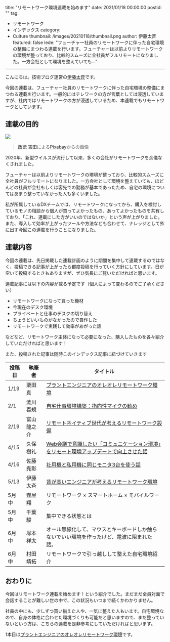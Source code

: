 title: "リモートワーク環境連載を始めます"
date: 2021/01/18 00:00:00
postid: ""
tag:
  - リモートワーク
  - インデックス
category:
  - Culture
thumbnail: /images/20210118/thumbnail.png
author: 伊藤太斉
featured: false
lede: "フューチャー社員のリモートワークに伴った自宅環境の整備にまつわる連載を行います。フューチャーは以前よりリモートワークの環境が整っており、比較的スムーズに全社員がフルリモートになりました。一方会社として環境を整えていても..."
---
こんにちは。技術ブログ運営の[伊藤太斉](https://twitter.com/kaedemalu)です。

今回の連載は、フューチャー社員のリモートワークに伴った自宅環境の整備にまつわる連載を行います。一般的にはテレワークの方が言葉としては浸透していますが、社内ではリモートワークの方が浸透しているため、本連載でもリモートワークとしています。

## 連載の目的

![](/images/20210118/remote-5491798_1280.png)

> <a href="https://pixabay.com/ja/users/roadlight-15702095/?utm_source=link-attribution&amp;utm_medium=referral&amp;utm_campaign=image&amp;utm_content=5491798">政徳 吉田</a>による<a href="https://pixabay.com/ja/?utm_source=link-attribution&amp;utm_medium=referral&amp;utm_campaign=image&amp;utm_content=5491798">Pixabay</a>からの画像

2020年、新型ウイルスが流行して以来、多くの会社がリモートワークを余儀なくされました。

フューチャーは以前よりリモートワークの環境が整っており、比較的スムーズに全社員がフルリモートになりました。一方会社として環境を整えていても、ほどんどの社員が会社もしくは客先での勤務が基本であったため、自宅の環境についてはあまり整っていなかった人も多くいました。

私が所属しているDXチームでは、リモートワークになってから、購入を検討しているモノの相談から個人が買ってよかったもの、あってよかったものを共有しており、「これ、連載にした方がいいのではないか」という声が上がりました。また、導入して効率が上がったツールや方法なども合わせて、ナレッジとして外に出す今回この連載を行うことになりました。

## 連載内容

今回の連載は、先日掲載した連載計画のように期間を集中して連載するのではなく、投稿できる記事が上がったら都度投稿を行っていく方針にしています。日が空いて投稿するときもありますが、ぜひ気長にご覧いただければと思います。

連載記事には以下の内容が載る予定です（個人によって変わるのでご了承ください）

- リモートワークになって買った機材
- 今現在のデスク環境
- プライベートと仕事のデスクの切り替え
- ちょうどいいものがなかったので自作した
- リモートワークで実践して効率があがった話

などなど、リモートワーク主体になって必要になった、購入したものを各々紹介していただければと思います！

また、投稿された記事は随時このインデックス記事に紐づけていきます

| 投稿日 | 執筆者   | タイトル |
| ----- | -------- | ----- |
| 1/19  | 栗田真   | [プラントエンジニアのオレオレリモートワーク環境](/articles/20210119/) |
| 2/1   | 澁川喜規 | [自宅仕事環境構築：指向性マイクの勧め](/articles/20210201/) |
| 2/19  | 富山龍之介 | [リモートネイティブ世代が考えるリモートワーク設備](/articles/20210219/) |
| 4/15  | 久保樹礼 | [Web会議で意識したい「コミュニケーション環境」をリモート環境アップデートで向上させた話](/articles/20210415b/)|
| 4/16  | 佐藤尭彰 | [社用機と私用機に同じモニタ3台を使う話](/articles/20210416a/) |
| 5/13  | 伊藤太斉 | [背が高いエンジニアが考えるリモートワーク環境](/articles/20210513a/)
| 5月中 | 壺屋翔   | リモートワーク × スマートホーム × モバイルワーク |
| 5月中 | 千葉駿   | 集中できる状態とは |
| 6月中 | 塚本祥太 | オール無線化して、マウスとキーボードしか触らないでいい環境を作ったけど、電波に阻まれた話。 |
| 6月中 | 村田靖拓 | リモートワークで引っ越しして整えた自宅環境紹介 |

## おわりに

今回はリモートワーク連載を始めます！という紹介でした。まだまだ全員対面で会話することが難しい世の中で、この状況もいつまで続くかわかりません。

社員の中にも、少しずつ買い揃えた人や、一気に整えた人もいます。自宅環境なので、自身の体格に合わせた環境づくりも可能だと思いますので、まだ整っていないという方は、こちらの連載を是非参考にしていただければと思います。

1本目は[プラントエンジニアのオレオレリモートワーク環境](/articles/20210119/)です。

